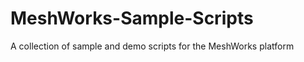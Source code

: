 MeshWorks-Sample-Scripts
========================

A collection of sample and demo scripts for the MeshWorks platform
